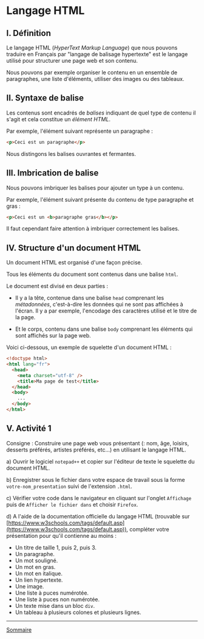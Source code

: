 # Langage HTML

## I. Définition

Le langage HTML (*HyperText Markup Language*) que nous pouvons traduire en Français par "langage de balisage hypertexte" est le langage utilisé pour structurer une page web et son contenu.

Nous pouvons par exemple organiser le contenu en un ensemble de paragraphes, une liste d'éléments, utiliser des images ou des tableaux.

## II. Syntaxe de balise

Les contenus sont encadrés de *balises* indiquant de quel type de contenu il s'agit et cela constitue un *élément HTML*.

Par exemple, l'élément suivant représente un paragraphe :

```html
<p>Ceci est un paragraphe</p>
```

Nous distingons les balises ouvrantes et fermantes.

## III. Imbrication de balise

Nous pouvons imbriquer les balises pour ajouter un type à un contenu.

Par exemple, l'élément suivant présente du contenu de type paragraphe et gras :

```html
<p>Ceci est un <b>paragraphe gras</b></p>
```

Il faut cependant faire attention à imbriquer correctement les balises.

## IV. Structure d'un document HTML

Un document HTML est organisé d'une façon précise. 

Tous les éléments du document sont contenus dans une balise `html`.

Le document est divisé en deux parties :

- Il y a la tête, contenue dans une balise `head` comprenant les *métadonnées*, c'est-à-dire les données qui ne sont pas affichées à l'écran. Il y a par exemple, l'encodage des caractères utilisé et le titre de la page.

- Et le corps, contenu dans une balise `body` comprenant les éléments qui sont affichés sur la page web.

Voici ci-dessous, un exemple de squelette d'un document HTML :

```html
<!doctype html>
<html lang="fr">
  <head>
    <meta charset="utf-8" />
    <title>Ma page de test</title>
  </head>
  <body>
    ...
  </body>
</html>
```

## V. Activité 1

Consigne : Construire une page web vous présentant (: nom, âge, loisirs, desserts préférés,  artistes préférés, etc...) en utilisant le langage HTML.

a) Ouvrir le logiciel `notepad++` et copier sur l'éditeur de texte le squelette du document HTML.

b) Enregistrer sous le fichier dans votre espace de travail sous la forme `votre-nom_presentation` suivi de l'extension `.html`.

c) Vérifier votre code dans le navigateur en cliquant sur l'onglet `Affichage` puis de `Afficher le fichier dans` et choisir `Firefox`.

d) A l'aide de la documentation officielle du langage HTML (trouvable sur [https://www.w3schools.com/tags/default.asp](https://www.w3schools.com/tags/default.asp)), compléter votre présentation pour qu'il contienne au moins :

- Un titre de taille $1$, puis $2$, puis $3$.
- Un paragraphe.
- Un mot souligné.
- Un mot en gras.
- Un mot en italique.
- Un lien hypertexte.
- Une image.
- Une liste à puces numérotée.
- Une liste à puces non numérotée.
- Un texte mise dans un bloc `div`.
- Un tableau à plusieurs colones et plusieurs lignes.

________________

[Sommaire](./../README.md)